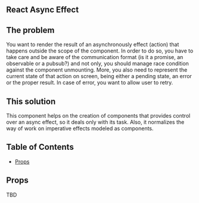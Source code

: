 ## React Async Effect

## The problem

You want to render the result of an asynchronously effect (action) that happens
outside the scope of the component. In order to do so, you have to take care and
be aware of the communication format (is it a promise, an observable or a
pubsub?) and not only, you should manage race condition against the component
unmounting. More, you also need to represent the current state of that action on
screen, being either a pending state, an error or the proper result. In case of
error, you want to allow user to retry.

## This solution

This component helps on the creation of components that provides control over an
async effect, so it deals only with its task. Also, it normalizes the way of
work on imperative effects modeled as components.

## Table of Contents

<!-- START doctoc generated TOC please keep comment here to allow auto update -->

<!-- DON'T EDIT THIS SECTION, INSTEAD RE-RUN doctoc TO UPDATE -->

* [Props](#props)

<!-- END doctoc generated TOC please keep comment here to allow auto update -->

## Props

TBD
